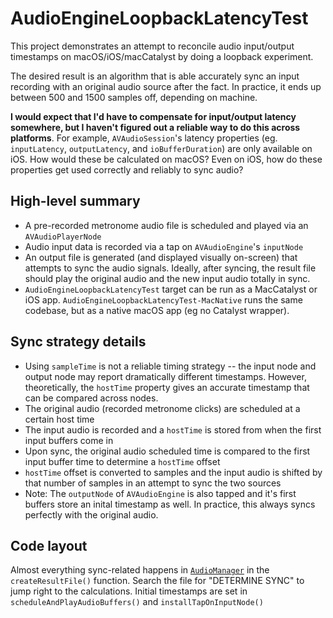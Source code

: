 # AudioEngineLoopbackLatencyTest

This project demonstrates an attempt to reconcile audio input/output timestamps on macOS/iOS/macCatalyst by doing a loopback experiment.  

The desired result is an algorithm that is able accurately sync an input recording with an original audio source after the fact.  In practice, it ends up between 500 and 1500 samples off, depending on machine.

**I would expect that I'd have to compensate for input/output latency somewhere, but I haven't figured out a reliable way to do this across platforms**.  For example, `AVAudioSession`'s latency properties (eg. `inputLatency`, `outputLatency`, and `ioBufferDuration`) are only available on iOS. How would these be calculated on macOS?
Even on iOS, how do these properties get used correctly and reliably to sync audio?

## High-level summary
- A pre-recorded metronome audio file is scheduled and played via an `AVAudioPlayerNode`
- Audio input data is recorded via a tap on `AVAudioEngine`'s `inputNode`
- An output file is generated (and displayed visually on-screen) that attempts to sync the audio signals. Ideally, after syncing, the result file should play the original audio and the new input audio totally in sync.
- `AudioEngineLoopbackLatencyTest` target can be run as a MacCatalyst or iOS app.  `AudioEngineLoopbackLatencyTest-MacNative` runs the same codebase, but as a native macOS app (eg no Catalyst wrapper).

## Sync strategy details
- Using `sampleTime` is not a reliable timing strategy -- the input node and output node may report dramatically different timestamps.  However, theoretically, the `hostTime` property gives an accurate timestamp that can be compared across nodes.
- The original audio (recorded metronome clicks) are scheduled at a certain host time
- The input audio is recorded and a `hostTime` is stored from when the first input buffers come in
- Upon sync, the original audio scheduled time is compared to the first input buffer time to determine a `hostTime` offset
- `hostTime` offset is converted to samples and the input audio is shifted by that number of samples in an attempt to sync the two sources
- Note: The `outputNode` of `AVAudioEngine` is also tapped and it's first buffers store an inital timestamp as well. In practice, this always syncs perfectly with the original audio.

## Code layout
Almost everything sync-related happens in [`AudioManager`](AudioEngineLoopbackLatencyTest/AudioManager.swift) in the `createResultFile()` function.  Search the file for "DETERMINE SYNC" to jump right to the calculations.
Initial timestamps are set in `scheduleAndPlayAudioBuffers()` and `installTapOnInputNode()`
